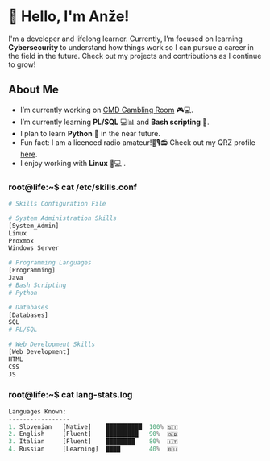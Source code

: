 
# 👋 Hello, I'm Anže!

I'm a developer and lifelong learner. Currently, I’m focused on learning **Cybersecurity** to understand how things work so I can pursue a career in the field in the future. 
Check out my projects and contributions as I continue to grow!

## About Me

- I’m currently working on [CMD Gambling Room](https://github.com/AnzeSinigoj/CMD-GamblingRoom) 🎮💻.
- I’m currently learning **PL/SQL** 💻📊 and **Bash scripting** 🐚.
- I plan to learn **Python** 🐍 in the near future.
- Fun fact: I am a licenced radio amateur!📡🎙️📻 Check out my QRZ profile [here](https://www.qrz.com/db/s56pas).
- I enjoy working with **Linux** 🐧💻 .


### **root**@**life**:~$ cat /etc/skills.conf
```python
# Skills Configuration File

# System Administration Skills
[System_Admin]
Linux
Proxmox
Windows Server

# Programming Languages
[Programming]
Java
# Bash Scripting
# Python

# Databases
[Databases]
SQL
# PL/SQL

# Web Development Skills
[Web_Development]
HTML
CSS
JS
```

### **root**@**life**:~$ cat lang-stats.log
```python
Languages Known:
-----------------
1. Slovenian   [Native]    ██████████  100% 🇸🇮
2. English     [Fluent]    █████████   90%  🇬🇧
3. Italian     [Fluent]    ████████    80%  🇮🇹
4. Russian     [Learning]  ████        40%  🇷🇺
```
